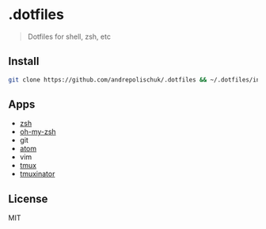 # .dotfiles

> Dotfiles for shell, zsh, etc

## Install

```sh
git clone https://github.com/andrepolischuk/.dotfiles && ~/.dotfiles/init
```

## Apps

* [zsh][zsh]
* [oh-my-zsh][oh-my-zsh]
* git
* [atom][atom]
* vim
* [tmux][tmux]
* [tmuxinator][tmuxinator]

## License

MIT

[zsh]: http://www.zsh.org/
[oh-my-zsh]: https://github.com/robbyrussell/oh-my-zsh
[atom]: https://atom.io/
[tmux]: http://tmux.github.io/
[tmuxinator]: https://github.com/tmuxinator/tmuxinator
